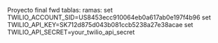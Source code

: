 Proyecto final fwd
tablas: 
ramas:
set TWILIO_ACCOUNT_SID=US8453ecc910064eb0a617ab0e197f4b96
set TWILIO_API_KEY=SK712d875d043b081ccb5238a27e38acae
set TWILIO_API_SECRET=your_twilio_api_secret